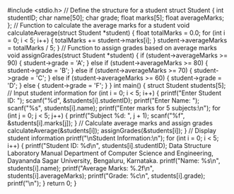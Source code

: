 #include <stdio.h>
// Define the structure for a student
struct Student
{
 int studentID;
 char name[50];
 char grade;
 float marks[5];
 float averageMarks;
};
// Function to calculate the average marks for a student
void calculateAverage(struct Student *student)
{
 float totalMarks = 0.0;
 for (int i = 0; i < 5; i++)
 {
 totalMarks += student->marks[i];
 }
 student->averageMarks = totalMarks / 5;
}
// Function to assign grades based on average marks
void assignGrades(struct Student *student)
{
 if (student->averageMarks >= 90)
 {
 student->grade = 'A';
 }
 else if (student->averageMarks >= 80)
 {
 student->grade = 'B';
 }
 else if (student->averageMarks >= 70)
 {
 student->grade = 'C';
 }
 else if (student->averageMarks >= 60)
 {
 student->grade = 'D';
 }
 else
 {
 student->grade = 'F';
 }
}
int main()
{
 struct Student students[5];
 // Input student information
 for (int i = 0; i < 5; i++)
 {
 printf("Enter Student ID: ");
 scanf("%d", &students[i].studentID);
 printf("Enter Name: ");
 scanf("%s", students[i].name);
 printf("Enter marks for 5 subjects:\n");
 for (int j = 0; j < 5; j++) {
 printf("Subject %d: ", j + 1);
 scanf("%f", &students[i].marks[j]);
 }
 // Calculate average marks and assign grades
 calculateAverage(&students[i]);
 assignGrades(&students[i]);
 }
 // Display student information
 printf("\nStudent Information:\n");
 for (int i = 0; i < 5; i++)
 {
 printf("Student ID: %d\n", students[i].studentID);
Data Structure Laboratory Manual
Department of Computer Science and Engineering, Dayananda Sagar University, Bengaluru,
Karnataka.
 printf("Name: %s\n", students[i].name);
 printf("Average Marks: %.2f\n", students[i].averageMarks);
 printf("Grade: %c\n", students[i].grade);
 printf("\n");
 }
 return 0;
}
